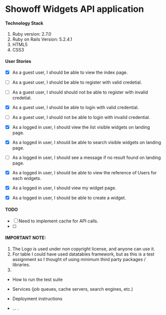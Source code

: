 # Showoff Widgets API application


#### Technology Stack
1. Ruby version: 2.7.0
2. Ruby on Rails Version: 5.2.4.1
3. HTML5
4. CSS3
 

#### User Stories
- [x] As a guest user, I should be able to view the index page.
- [ ] As a guest user, I should be able to register with valid credetial.
- [ ] As a guest user, I should should not be able to register with invalid credetial.
- [x] As a guest user, I should be able to login with valid credential.
- [ ] As a guest user, I should not be able to login with invalid credential.
- [x] As a logged in user, I should view the list visible widgets on landing page.
- [x] As a logged in user, I should be able to search visible widgets on landing page.
- [ ] As a logged in user, I should see a message if no result found on landing page.
- [x] As a logged in user, I should be able to view the reference of Users for each widgets.
- [x] As a logged in user, I should view my widget page.
- [x] As a logged in user, I should be able to create a widget.


#### TODO

- [ ] Need to implement cache for API calls.
- [ ] 


#### IMPORTANT NOTE:
1. The Logo is used under non copyright license, and anyone can use it.
2. For table I could have used datatables framework, but as this is a test assignment so I thought of using minimum third party packages / libraries.
3. 





* How to run the test suite

* Services (job queues, cache servers, search engines, etc.)

* Deployment instructions

* ...
.


